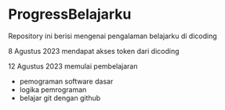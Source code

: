 # ProgressBelajarku
Repository ini berisi mengenai pengalaman belajarku di dicoding

8 Agustus 2023
mendapat akses token dari dicoding

12 Agustus 2023
memulai pembelajaran
  - pemograman software dasar 
  - logika pemrograman
  - belajar git dengan github
